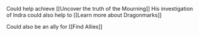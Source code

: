 Could help achieve [[Uncover the truth of the Mourning]]
His investigation of Indra could also help to [[Learn more about Dragonmarks]]

Could also be an ally for [[Find Allies]]
